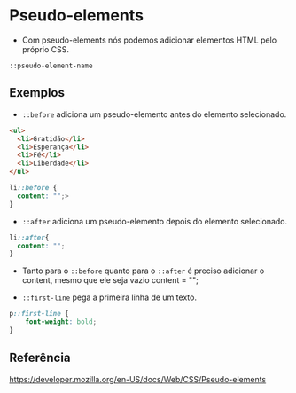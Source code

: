 # Pseudo-elements

* Com pseudo-elements nós podemos adicionar elementos HTML pelo próprio CSS.

`::pseudo-element-name`

## Exemplos

* `::before` adiciona um pseudo-elemento antes do elemento selecionado.

```html
<ul>
  <li>Gratidão</li>
  <li>Esperança</li>
  <li>Fé</li>
  <li>Liberdade</li>
</ul>
```

```css
li::before {
  content: "";> 
}
```

* `::after` adiciona um pseudo-elemento depois do elemento selecionado.

```css
li::after{
  content: "";
}
```

* Tanto para o `::before` quanto para o `::after` é preciso adicionar o content, mesmo que ele seja vazio content = "";

* `::first-line` pega a primeira linha de um texto.

```css
p::first-line {
	font-weight: bold;
}
```

## Referência

https://developer.mozilla.org/en-US/docs/Web/CSS/Pseudo-elements